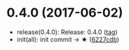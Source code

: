 <a name="0.4.0"></a>
# 0.4.0 (2017-06-02)

* release(0.4.0): Release: 0.4.0 ([tag](https://github.com/ctr-lang/install-examples-stylus/releases/tag/0.4.0))
* init(all): init commit → ★ ([6227cdb](https://github.com/artisin/install-examples-stylus/commit/6227cdb))



